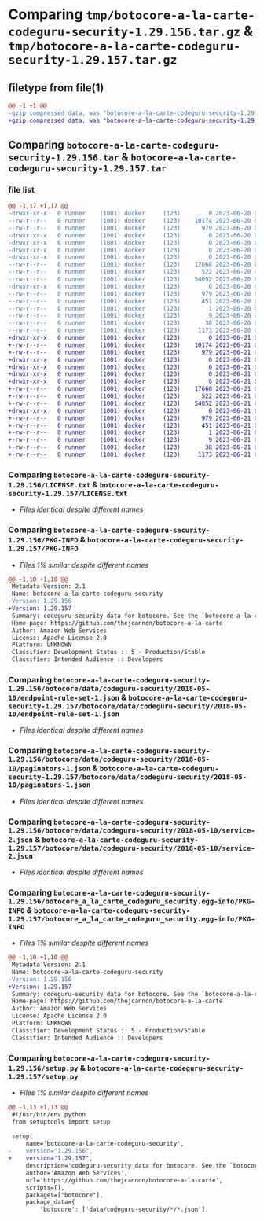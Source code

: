# Comparing `tmp/botocore-a-la-carte-codeguru-security-1.29.156.tar.gz` & `tmp/botocore-a-la-carte-codeguru-security-1.29.157.tar.gz`

## filetype from file(1)

```diff
@@ -1 +1 @@
-gzip compressed data, was "botocore-a-la-carte-codeguru-security-1.29.156.tar", last modified: Tue Jun 20 01:21:48 2023, max compression
+gzip compressed data, was "botocore-a-la-carte-codeguru-security-1.29.157.tar", last modified: Wed Jun 21 01:24:17 2023, max compression
```

## Comparing `botocore-a-la-carte-codeguru-security-1.29.156.tar` & `botocore-a-la-carte-codeguru-security-1.29.157.tar`

### file list

```diff
@@ -1,17 +1,17 @@
-drwxr-xr-x   0 runner    (1001) docker     (123)        0 2023-06-20 01:21:48.565098 botocore-a-la-carte-codeguru-security-1.29.156/
--rw-r--r--   0 runner    (1001) docker     (123)    10174 2023-06-20 01:21:48.000000 botocore-a-la-carte-codeguru-security-1.29.156/LICENSE.txt
--rw-r--r--   0 runner    (1001) docker     (123)      979 2023-06-20 01:21:48.565098 botocore-a-la-carte-codeguru-security-1.29.156/PKG-INFO
-drwxr-xr-x   0 runner    (1001) docker     (123)        0 2023-06-20 01:21:48.561098 botocore-a-la-carte-codeguru-security-1.29.156/botocore/
-drwxr-xr-x   0 runner    (1001) docker     (123)        0 2023-06-20 01:21:48.561098 botocore-a-la-carte-codeguru-security-1.29.156/botocore/data/
-drwxr-xr-x   0 runner    (1001) docker     (123)        0 2023-06-20 01:21:48.561098 botocore-a-la-carte-codeguru-security-1.29.156/botocore/data/codeguru-security/
-drwxr-xr-x   0 runner    (1001) docker     (123)        0 2023-06-20 01:21:48.561098 botocore-a-la-carte-codeguru-security-1.29.156/botocore/data/codeguru-security/2018-05-10/
--rw-r--r--   0 runner    (1001) docker     (123)    17668 2023-06-20 01:21:37.000000 botocore-a-la-carte-codeguru-security-1.29.156/botocore/data/codeguru-security/2018-05-10/endpoint-rule-set-1.json
--rw-r--r--   0 runner    (1001) docker     (123)      522 2023-06-20 01:21:37.000000 botocore-a-la-carte-codeguru-security-1.29.156/botocore/data/codeguru-security/2018-05-10/paginators-1.json
--rw-r--r--   0 runner    (1001) docker     (123)    54052 2023-06-20 01:21:37.000000 botocore-a-la-carte-codeguru-security-1.29.156/botocore/data/codeguru-security/2018-05-10/service-2.json
-drwxr-xr-x   0 runner    (1001) docker     (123)        0 2023-06-20 01:21:48.561098 botocore-a-la-carte-codeguru-security-1.29.156/botocore_a_la_carte_codeguru_security.egg-info/
--rw-r--r--   0 runner    (1001) docker     (123)      979 2023-06-20 01:21:48.000000 botocore-a-la-carte-codeguru-security-1.29.156/botocore_a_la_carte_codeguru_security.egg-info/PKG-INFO
--rw-r--r--   0 runner    (1001) docker     (123)      451 2023-06-20 01:21:48.000000 botocore-a-la-carte-codeguru-security-1.29.156/botocore_a_la_carte_codeguru_security.egg-info/SOURCES.txt
--rw-r--r--   0 runner    (1001) docker     (123)        1 2023-06-20 01:21:48.000000 botocore-a-la-carte-codeguru-security-1.29.156/botocore_a_la_carte_codeguru_security.egg-info/dependency_links.txt
--rw-r--r--   0 runner    (1001) docker     (123)        9 2023-06-20 01:21:48.000000 botocore-a-la-carte-codeguru-security-1.29.156/botocore_a_la_carte_codeguru_security.egg-info/top_level.txt
--rw-r--r--   0 runner    (1001) docker     (123)       38 2023-06-20 01:21:48.565098 botocore-a-la-carte-codeguru-security-1.29.156/setup.cfg
--rw-r--r--   0 runner    (1001) docker     (123)     1173 2023-06-20 01:21:48.000000 botocore-a-la-carte-codeguru-security-1.29.156/setup.py
+drwxr-xr-x   0 runner    (1001) docker     (123)        0 2023-06-21 01:24:17.775676 botocore-a-la-carte-codeguru-security-1.29.157/
+-rw-r--r--   0 runner    (1001) docker     (123)    10174 2023-06-21 01:24:17.000000 botocore-a-la-carte-codeguru-security-1.29.157/LICENSE.txt
+-rw-r--r--   0 runner    (1001) docker     (123)      979 2023-06-21 01:24:17.775676 botocore-a-la-carte-codeguru-security-1.29.157/PKG-INFO
+drwxr-xr-x   0 runner    (1001) docker     (123)        0 2023-06-21 01:24:17.775676 botocore-a-la-carte-codeguru-security-1.29.157/botocore/
+drwxr-xr-x   0 runner    (1001) docker     (123)        0 2023-06-21 01:24:17.775676 botocore-a-la-carte-codeguru-security-1.29.157/botocore/data/
+drwxr-xr-x   0 runner    (1001) docker     (123)        0 2023-06-21 01:24:17.775676 botocore-a-la-carte-codeguru-security-1.29.157/botocore/data/codeguru-security/
+drwxr-xr-x   0 runner    (1001) docker     (123)        0 2023-06-21 01:24:17.775676 botocore-a-la-carte-codeguru-security-1.29.157/botocore/data/codeguru-security/2018-05-10/
+-rw-r--r--   0 runner    (1001) docker     (123)    17668 2023-06-21 01:24:02.000000 botocore-a-la-carte-codeguru-security-1.29.157/botocore/data/codeguru-security/2018-05-10/endpoint-rule-set-1.json
+-rw-r--r--   0 runner    (1001) docker     (123)      522 2023-06-21 01:24:02.000000 botocore-a-la-carte-codeguru-security-1.29.157/botocore/data/codeguru-security/2018-05-10/paginators-1.json
+-rw-r--r--   0 runner    (1001) docker     (123)    54052 2023-06-21 01:24:02.000000 botocore-a-la-carte-codeguru-security-1.29.157/botocore/data/codeguru-security/2018-05-10/service-2.json
+drwxr-xr-x   0 runner    (1001) docker     (123)        0 2023-06-21 01:24:17.775676 botocore-a-la-carte-codeguru-security-1.29.157/botocore_a_la_carte_codeguru_security.egg-info/
+-rw-r--r--   0 runner    (1001) docker     (123)      979 2023-06-21 01:24:17.000000 botocore-a-la-carte-codeguru-security-1.29.157/botocore_a_la_carte_codeguru_security.egg-info/PKG-INFO
+-rw-r--r--   0 runner    (1001) docker     (123)      451 2023-06-21 01:24:17.000000 botocore-a-la-carte-codeguru-security-1.29.157/botocore_a_la_carte_codeguru_security.egg-info/SOURCES.txt
+-rw-r--r--   0 runner    (1001) docker     (123)        1 2023-06-21 01:24:17.000000 botocore-a-la-carte-codeguru-security-1.29.157/botocore_a_la_carte_codeguru_security.egg-info/dependency_links.txt
+-rw-r--r--   0 runner    (1001) docker     (123)        9 2023-06-21 01:24:17.000000 botocore-a-la-carte-codeguru-security-1.29.157/botocore_a_la_carte_codeguru_security.egg-info/top_level.txt
+-rw-r--r--   0 runner    (1001) docker     (123)       38 2023-06-21 01:24:17.775676 botocore-a-la-carte-codeguru-security-1.29.157/setup.cfg
+-rw-r--r--   0 runner    (1001) docker     (123)     1173 2023-06-21 01:24:17.000000 botocore-a-la-carte-codeguru-security-1.29.157/setup.py
```

### Comparing `botocore-a-la-carte-codeguru-security-1.29.156/LICENSE.txt` & `botocore-a-la-carte-codeguru-security-1.29.157/LICENSE.txt`

 * *Files identical despite different names*

### Comparing `botocore-a-la-carte-codeguru-security-1.29.156/PKG-INFO` & `botocore-a-la-carte-codeguru-security-1.29.157/PKG-INFO`

 * *Files 1% similar despite different names*

```diff
@@ -1,10 +1,10 @@
 Metadata-Version: 2.1
 Name: botocore-a-la-carte-codeguru-security
-Version: 1.29.156
+Version: 1.29.157
 Summary: codeguru-security data for botocore. See the `botocore-a-la-carte` package for more info.
 Home-page: https://github.com/thejcannon/botocore-a-la-carte
 Author: Amazon Web Services
 License: Apache License 2.0
 Platform: UNKNOWN
 Classifier: Development Status :: 5 - Production/Stable
 Classifier: Intended Audience :: Developers
```

### Comparing `botocore-a-la-carte-codeguru-security-1.29.156/botocore/data/codeguru-security/2018-05-10/endpoint-rule-set-1.json` & `botocore-a-la-carte-codeguru-security-1.29.157/botocore/data/codeguru-security/2018-05-10/endpoint-rule-set-1.json`

 * *Files identical despite different names*

### Comparing `botocore-a-la-carte-codeguru-security-1.29.156/botocore/data/codeguru-security/2018-05-10/paginators-1.json` & `botocore-a-la-carte-codeguru-security-1.29.157/botocore/data/codeguru-security/2018-05-10/paginators-1.json`

 * *Files identical despite different names*

### Comparing `botocore-a-la-carte-codeguru-security-1.29.156/botocore/data/codeguru-security/2018-05-10/service-2.json` & `botocore-a-la-carte-codeguru-security-1.29.157/botocore/data/codeguru-security/2018-05-10/service-2.json`

 * *Files identical despite different names*

### Comparing `botocore-a-la-carte-codeguru-security-1.29.156/botocore_a_la_carte_codeguru_security.egg-info/PKG-INFO` & `botocore-a-la-carte-codeguru-security-1.29.157/botocore_a_la_carte_codeguru_security.egg-info/PKG-INFO`

 * *Files 1% similar despite different names*

```diff
@@ -1,10 +1,10 @@
 Metadata-Version: 2.1
 Name: botocore-a-la-carte-codeguru-security
-Version: 1.29.156
+Version: 1.29.157
 Summary: codeguru-security data for botocore. See the `botocore-a-la-carte` package for more info.
 Home-page: https://github.com/thejcannon/botocore-a-la-carte
 Author: Amazon Web Services
 License: Apache License 2.0
 Platform: UNKNOWN
 Classifier: Development Status :: 5 - Production/Stable
 Classifier: Intended Audience :: Developers
```

### Comparing `botocore-a-la-carte-codeguru-security-1.29.156/setup.py` & `botocore-a-la-carte-codeguru-security-1.29.157/setup.py`

 * *Files 1% similar despite different names*

```diff
@@ -1,13 +1,13 @@
 #!/usr/bin/env python
 from setuptools import setup
 
 setup(
     name='botocore-a-la-carte-codeguru-security',
-    version="1.29.156",
+    version="1.29.157",
     description='codeguru-security data for botocore. See the `botocore-a-la-carte` package for more info.',
     author='Amazon Web Services',
     url='https://github.com/thejcannon/botocore-a-la-carte',
     scripts=[],
     packages=["botocore"],
     package_data={
         'botocore': ['data/codeguru-security/*/*.json'],
```

